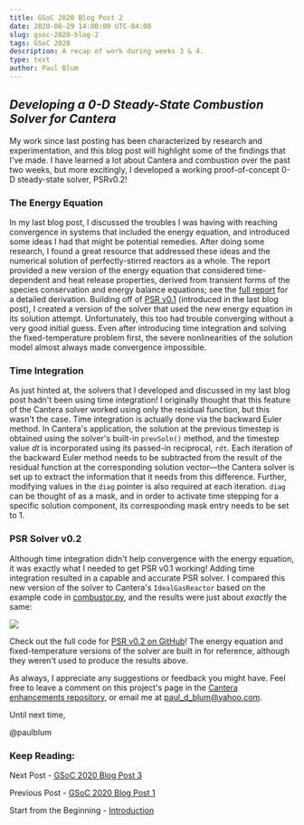 ```yaml
---
title: GSoC 2020 Blog Post 2
date: 2020-06-29 14:00:00 UTC-04:00
slug: gsoc-2020-blog-2
tags: GSoC 2020
description: A recap of work during weeks 3 & 4.
type: text
author: Paul Blum
---
```


## _Developing a 0-D Steady-State Combustion Solver for Cantera_

My work since last posting has been characterized by research and experimentation, and this blog post will highlight some of the findings that I've made. I have learned a lot about Cantera and combustion over the past two weeks, but more excitingly, I developed a working proof-of-concept 0-D steady-state solver, PSRv0.2!

### The Energy Equation

In my last blog post, I discussed the troubles I was having with reaching convergence in systems that included the energy equation, and introduced some ideas I had that might be potential remedies. After doing some research, I found a great resource that addressed these ideas and the numerical solution of perfectly-stirred reactors as a whole. The report provided a new version of the energy equation that considered time-dependent and heat release properties, derived from transient forms of the species conservation and energy balance equations; see the [full report](https://www.researchgate.net/publication/236418395_PSE_a_Fortran_program_for_modeling_well-stirred_reactors) for a detailed derivation. Building off of [PSR v0.1](https://github.com/paulblum/cantera/blob/0DSS/samples/cxx/psr/PSRv1.cpp) (introduced in the last blog post), I created a version of the solver that used the new energy equation in its solution attempt. Unfortunately, this too had trouble converging without a very good initial guess. Even after introducing time integration and solving the fixed-temperature problem first, the severe nonlinearities of the solution model almost always made convergence impossible.

### Time Integration

As just hinted at, the solvers that I developed and discussed in my last blog post hadn't been using time integration! I originally thought that this feature of the Cantera solver worked using only the residual function, but this wasn't the case. Time integration is actually done via the backward Euler method. In Cantera's application, the solution at the previous timestep is obtained using the solver's built-in `prevSoln()` method, and the timestep value *dt* is incorporated using its passed-in reciprocal, `rdt`. Each iteration of the backward Euler method needs to be subtracted from the result of the residual function at the corresponding solution vector—the Cantera solver is set up to extract the information that it needs from this difference. Further, modifying values in the `diag` pointer is also required at each iteration. `diag` can be thought of as a mask, and in order to activate time stepping for a specific solution component, its corresponding mask entry needs to be set to 1.
 
### PSR Solver v0.2

Although time integration didn't help convergence with the energy equation, it was exactly what I needed to get PSR v0.1 working! Adding time integration resulted in a capable and accurate PSR solver. I compared this new version of the solver to Cantera's `IdealGasReactor` based on the example code in [combustor.py](https://cantera.org/examples/python/reactors/combustor.py.html), and the results were just about *exactly* the same:

![](/images/gsoc-2020/v0-2-results.png)

Check out the full code for [PSR v0.2 on GitHub](https://github.com/paulblum/cantera/blob/0DSS/samples/cxx/psr/PSRv2.cpp)! The energy equation and fixed-temperature versions of the solver are built in for reference, although they weren't used to produce the results above.

As always, I appreciate any suggestions or feedback you might have. Feel free to leave a comment on this project's page in the [Cantera enhancements repository](https://github.com/Cantera/enhancements/issues/31), or email me at paul_d_blum@yahoo.com.

Until next time, 

@paulblum

### Keep Reading:

Next Post - [GSoC 2020 Blog Post 3](https://cantera.org/blog/gsoc-2020-blog-3)

Previous Post - [GSoC 2020 Blog Post 1](https://cantera.org/blog/gsoc-2020-blog-1)

Start from the Beginning - [Introduction](https://cantera.org/blog/gsoc-2020-intro)
